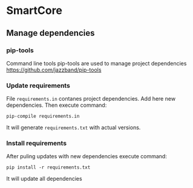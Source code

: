 # SmartCore

## Manage dependencies

### pip-tools
Command line tools pip-tools are used to manage project dependencies
https://github.com/jazzband/pip-tools

### Update requirements
File `requirements.in` contanes project dependencies. Add here new dependencies.
Then execute command:
```console
pip-compile requirements.in
```
It will generate `requirements.txt` with actual versions.

### Install requirements
After puling updates with new dependencies execute command:
```console
pip install -r requirements.txt
```
It will update all dependencies
